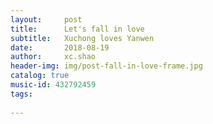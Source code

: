 ```yaml
---
layout:     post
title:      Let's fall in love 
subtitle:   Xuchong loves Yanwen
date:       2018-08-19
author:     xc.shao
header-img: img/post-fall-in-love-frame.jpg
catalog: true
music-id: 432792459
tags:
    
---
```



